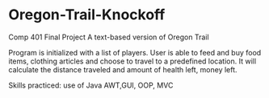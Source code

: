 # Oregon-Trail-Knockoff
Comp 401 Final Project
A text-based version of Oregon Trail

Program is initialized with a list of players. User is able to feed and buy food items, clothing articles and choose to travel to a predefined location. It will calculate the distance traveled and amount of health left, money left. 

Skills practiced: use of Java AWT,GUI, OOP, MVC 
